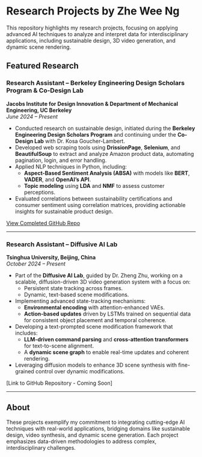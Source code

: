 # Research Projects by Zhe Wee Ng

This repository highlights my research projects, focusing on applying advanced AI techniques to analyze and interpret data for interdisciplinary applications, including sustainable design, 3D video generation, and dynamic scene rendering.

## Featured Research

### Research Assistant – Berkeley Engineering Design Scholars Program & Co-Design Lab
**Jacobs Institute for Design Innovation & Department of Mechanical Engineering, UC Berkeley**  
*June 2024 – Present*

- Conducted research on sustainable design, initiated during the **Berkeley Engineering Design Scholars Program** and continuing under the **Co-Design Lab** with Dr. Kosa Goucher-Lambert.
- Developed web scraping tools using **DrissionPage**, **Selenium**, and **BeautifulSoup** to extract and analyze Amazon product data, automating pagination, login, and error handling.
- Applied NLP techniques in Python, including:
  - **Aspect-Based Sentiment Analysis (ABSA)** with models like **BERT**, **VADER**, and **OpenAI’s API**.
  - **Topic modeling** using **LDA** and **NMF** to assess customer perceptions.
- Evaluated correlations between sustainability certifications and consumer sentiment using correlation matrices, providing actionable insights for sustainable product design.
  
[View Completed GitHub Repo](https://github.com/NGZheWee/NLP-DrivenSustainableDesign)

---

### Research Assistant – Diffusive AI Lab
**Tsinghua University, Beijing, China**  
*October 2024 – Present*

- Part of the **Diffusive AI Lab**, guided by Dr. Zheng Zhu, working on a scalable, diffusion-driven 3D video generation system with a focus on:
  - Persistent state tracking across frames.
  - Dynamic, text-based scene modifications.
- Implementing advanced state-tracking mechanisms:
  - **Environmental encoding** with attention-enhanced VAEs.
  - **Action-based updates** driven by LSTMs trained on sequential data for consistent object placement and temporal coherence.
- Developing a text-prompted scene modification framework that includes:
  - **LLM-driven command parsing** and **cross-attention transformers** for text-to-scene alignment.
  - A **dynamic scene graph** to enable real-time updates and coherent rendering.
- Leveraging diffusion models to enhance 3D scene synthesis with fine-grained control over dynamic modifications.

[Link to GitHub Repository - Coming Soon]

---

## About

These projects exemplify my commitment to integrating cutting-edge AI techniques with real-world applications, bridging domains like sustainable design, video synthesis, and dynamic scene generation. Each project emphasizes data-driven methodologies to address complex, interdisciplinary challenges.
